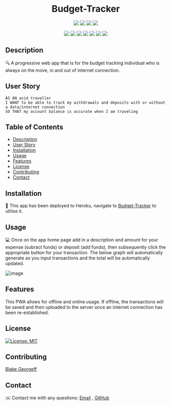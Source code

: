 
<h1 align="center">Budget-Tracker</h1>
   
  
<p align="center">
    <img src="https://img.shields.io/github/repo-size/BlakeGeo/Budget-Tracker" />
    <img src="https://img.shields.io/github/languages/top/BlakeGeo/Budget-Tracker"  />
    <img src="https://img.shields.io/github/issues/BlakeGeo/Budget-Tracker" />
    <img src="https://img.shields.io/github/last-commit/BlakeGeo/Budget-Tracker" >
</p>
  
<p align="center">
    <img src="https://img.shields.io/badge/Javascript-yellow" />
    <img src="https://img.shields.io/badge/VisualStudioCode-blue"  />
    <img src="https://img.shields.io/badge/-Node.js-green" />
    <img src="https://img.shields.io/badge/-Express-red" >
    <img src="https://img.shields.io/badge/-Heroku-lightgrey" />
    <img src="https://img.shields.io/badge/-MongoDB-orange" />
    <img src="https://img.shields.io/badge/-Mongoose-brightgreen" />
</p>
   
## Description
  
🔍 A progressive web app that is for the budget tracking individual who is always on the move, in and out of internet connection.
  
## User Story
  
```
AS AN avid traveller
I WANT to be able to track my withdrawals and deposits with or without a data/internet connection
SO THAT my account balance is accurate when I am traveling
```
  
## Table of Contents
- [Description](#description)
- [User Story](#user-story)
- [Installation](#installation)
- [Usage](#usage)
- [Features](#features)
- [License](#license)
- [Contributing](#contributing)
- [Contact](#contact)

## Installation
💾 This app has been deployed to Heroku, navigate to [Budget-Tracker](https://immense-garden-00478.herokuapp.com/) to utilise it.
  
## Usage
💻 Once on the app home page add in a description and amount for your expense (subract funds) or deposit (add funds), then subsequently click the appropriate button for your transaction. The below graph will automatically generate as you input transactions and the total will be automatically updated.

![image](https://user-images.githubusercontent.com/81725246/138068194-2ef07184-5895-4892-baa3-17d5be9a3fa5.png)

## Features
This PWA allows for offline and online usage. If offline, the transactions will be saved and then uploaded to the server once an internet connection has been re-established.
  
## License
[![License: MIT](https://img.shields.io/badge/License-MIT-yellow.svg)](https://opensource.org/licenses/MIT)

## Contributing
[Blake Georgeff](https://github.com/BlakeGeo)

## Contact
✉️ Contact me with any questions: [Email](mailto:georgeffb@hotmail.com) , [GitHub](https://github.com/BlakeGeo)<br />

    